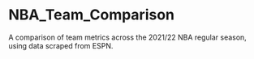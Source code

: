 # NBA_Team_Comparison
A comparison of team metrics across the 2021/22 NBA regular season, using data scraped from ESPN.
